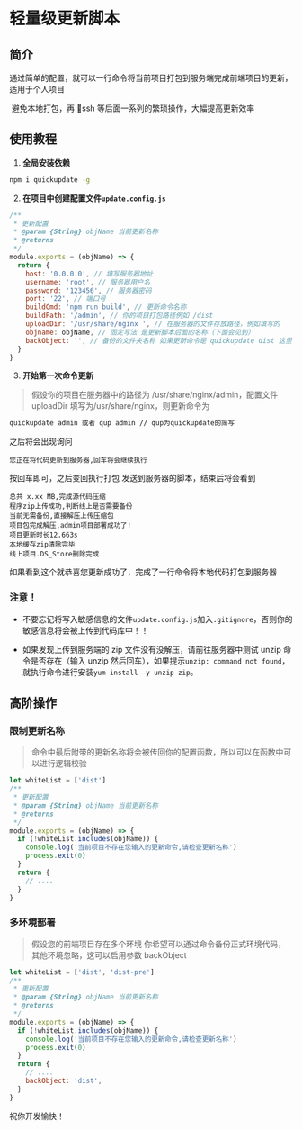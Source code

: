 # 轻量级更新脚本

## 简介

​ 通过简单的配置，就可以一行命令将当前项目打包到服务端完成前端项目的更新，适用于个人项目

​ 避免本地打包，再 🔗ssh 等后面一系列的繁琐操作，大幅提高更新效率

## 使用教程

1. **全局安装依赖**

```bash
npm i quickupdate -g
```

2. **在项目中创建配置文件`update.config.js`**

```js
/**
 * 更新配置
 * @param {String} objName 当前更新名称
 * @returns
 */
module.exports = (objName) => {
  return {
    host: '0.0.0.0', // 填写服务器地址
    username: 'root', // 服务器用户名
    password: '123456', // 服务器密码
    port: '22', // 端口号
    buildCmd: 'npm run build', // 更新命令名称
    buildPath: '/admin', // 你的项目打包路径例如 /dist
    uploadDir: '/usr/share/nginx ', // 在服务器的文件存放路径，例如填写的
    objname: objName, // 固定写法 是更新脚本后面的名称（下面会见到）
    backObject: '', // 备份的文件夹名称 如果更新命令是 quickupdate dist 这里填写了dist，将会将历史线上代码自动备份到dist_back中 如果不填就不会在服务器上备份
  }
}
```

3. **开始第一次命令更新**

> 假设你的项目在服务器中的路径为 /usr/share/nginx/admin，配置文件 uploadDir 填写为/usr/share/nginx，则更新命令为

```bash
quickupdate admin 或者 qup admin // qup为quickupdate的简写
```

之后将会出现询问

```
您正在将代码更新到服务器,回车将会继续执行
```

按回车即可，之后变回执行打包 发送到服务器的脚本，结束后将会看到

```
总共 x.xx MB,完成源代码压缩
程序zip上传成功,判断线上是否需要备份
当前无需备份,直接解压上传压缩包
项目包完成解压,admin项目部署成功了!
项目更新时长12.663s
本地缓存zip清除完毕
线上项目.DS_Store删除完成
```

如果看到这个就恭喜您更新成功了，完成了一行命令将本地代码打包到服务器

### 注意！

- 不要忘记将写入敏感信息的文件`update.config.js`加入`.gitignore`，否则你的敏感信息将会被上传到代码库中！！

- 如果发现上传到服务端的 zip 文件没有没解压，请前往服务器中测试 unzip 命令是否存在（输入 unzip 然后回车），如果提示`unzip: command not found`，就执行命令进行安装`yum install -y unzip zip`。

## 高阶操作

### 限制更新名称

> 命令中最后附带的更新名称将会被传回你的配置函数，所以可以在函数中可以进行逻辑校验

```js
let whiteList = ['dist']
/**
 * 更新配置
 * @param {String} objName 当前更新名称
 * @returns
 */
module.exports = (objName) => {
  if (!whiteList.includes(objName)) {
    console.log('当前项目不存在您输入的更新命令,请检查更新名称')
    process.exit(0)
  }
  return {
    // ....
  }
}
```

### 多环境部署

> 假设您的前端项目存在多个环境 你希望可以通过命令备份正式环境代码，其他环境忽略，这可以启用参数 backObject

```js
let whiteList = ['dist', 'dist-pre']
/**
 * 更新配置
 * @param {String} objName 当前更新名称
 * @returns
 */
module.exports = (objName) => {
  if (!whiteList.includes(objName)) {
    console.log('当前项目不存在您输入的更新命令,请检查更新名称')
    process.exit(0)
  }
  return {
    // ....
    backObject: 'dist',
  }
}
```

祝你开发愉快！

